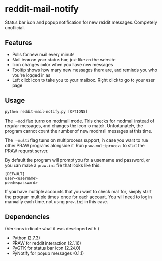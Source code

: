# reddit-mail-notify

Status bar icon and popup notification for new reddit messages. Completely unofficial.

## Features

* Polls for new mail every minute
* Mail icon on your status bar, just like on the website
* Icon changes color when you have new messages
* Tooltip shows how many new messages there are, and reminds you who you're logged in as
* Left click icon to take you to your mailbox. Right click to go to your user page

## Usage

`python reddit-mail-notify.py [OPTIONS]`

The `--mod` flag turns on modmail mode. This checks for modmail instead of regular messages, and changes the icon to match. Unfortunately, the program cannot count the number of new modmail messages at this time.

The `--multi` flag turns on multiprocess support, in case you want to run other PRAW programs alongside it. Run `praw-multiprocess` to start the PRAW request server.

By default the program will prompt you for a username and password, or you can make a `praw.ini` file that looks like this:

	[DEFAULT]
	user=<username>
	pswd=<password>

If you have multiple accounts that you want to check mail for, simply start the program multiple times, once for each account. You will need to log in manually each time, not using `praw.ini` in this case.

## Dependencies

(Versions indicate what it was developed with.)

* Python (2.7.3)
* PRAW for reddit interaction (2.1.16)
* PyGTK for status bar icon (2.24.0)
* PyNotify for popup messages (0.1.1)
